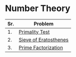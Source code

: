 # Number Theory

| Sr. | Problem                                           |
| --- | ------------------------------------------------- |
| 1.  | [Primality Test](1_PrimalityTest.md)              |
| 2.  | [Sieve of Eratosthenes](2_SieveOfEratosthenes.md) |
| 3.  | [Prime Factorization](3_PrimeFactorization.md)    |

